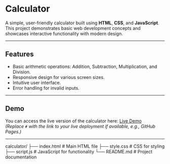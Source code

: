 
# Calculator

A simple, user-friendly calculator built using **HTML**, **CSS**, and **JavaScript**. This project demonstrates basic web development concepts and showcases interactive functionality with modern design.

---

## Features

- Basic arithmetic operations: Addition, Subtraction, Multiplication, and Division.
- Responsive design for various screen sizes.
- Intuitive user interface.
- Error handling for invalid inputs.

---

## Demo

You can access the live version of the calculator here: [Live Demo](https://abhishekekal.github.io/Calculator/)  
*(Replace `#` with the link to your live deployment if available, e.g., GitHub Pages.)*

---

calculator/
├── index.html      # Main HTML file
├── style.css       # CSS for styling
├── script.js       # JavaScript for functionality
└── README.md       # Project documentation






